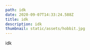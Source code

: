 ```yaml
---
path: idk
date: 2020-09-07T14:33:24.588Z
title: idk
description: idk
thumbnail: static/assets/hobbit.jpg
---
```

idk